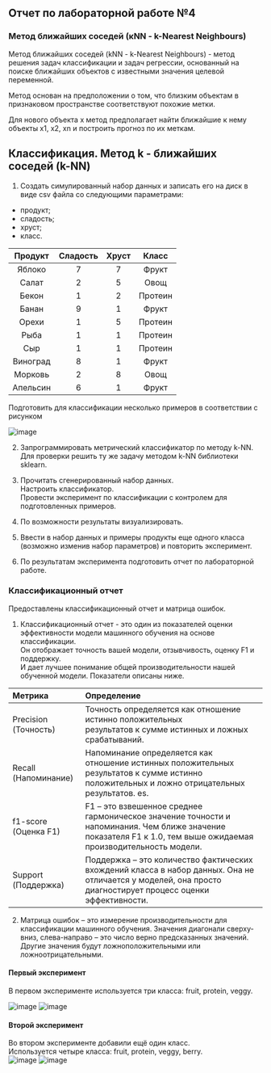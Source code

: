 ## Отчет по лабораторной работе №4

### Метод ближайших соседей (кNN - k-Nearest Neighbours)
Метод ближайших соседей (kNN - k-Nearest Neighbours) - метод решения задач классификации и задач регрессии, 
основанный на поиске ближайших объектов с известными значения целевой переменной.

Метод основан на предположении о том, что близким объектам в признаковом пространстве соответствуют похожие метки.

Для нового объекта x метод предполагает найти ближайшие к нему объекты x1, x2, xn и построить прогноз по их меткам.

## Классификация. Метод k - ближайших соседей (k-NN)
1. Создать симулированный набор данных и записать его на диск в виде csv файла со следующими параметрами:
- продукт;
- сладость;
- хруст;
- класс. 

| Продукт  | Сладость | Хруст |  Класс  |
|:--------:|:--------:|:-----:|:-------:|
|  Яблоко  |    7     |   7   |  Фрукт  |
|  Салат   |    2     |   5   |  Овощ   |
|  Бекон   |    1     |   2   | Протеин |
|  Банан   |    9     |   1   |  Фрукт  |
|  Орехи   |    1     |   5   | Протеин |
|   Рыба   |    1     |   1   | Протеин |
|   Сыр    |    1     |   1   | Протеин |
| Виноград |    8     |   1   |  Фрукт  |
| Морковь  |    2     |   8   |  Овощ   |
| Апельсин |    6     |   1   |  Фрукт  |

Подготовить для классификации несколько примеров в соответствии с рисунком

![image](https://user-images.githubusercontent.com/71949457/207374435-95dff5b7-2b40-4074-b19d-f265a215011a.png)


2. Запрограммировать метрический классификатор по методу k-NN.</br>
Для проверки решить ту же задачу методом k-NN библиотеки sklearn.

3. Прочитать сгенерированный набор данных.</br>
Настроить классификатор.</br>
Провести эксперимент по классификации с контролем для подготовленных примеров. 

4. По возможности результаты визуализировать.

5. Ввести в набор данных и примеры продукты еще одного класса (возможно изменив набор параметров) 
и повторить эксперимент.

6. По результатам эксперимента подготовить отчет по лабораторной работе. 




### Классификационный отчет

Предоставлены классификационный отчет и матрица ошибок.
1. Классификационный отчет - это один из показателей оценки эффективности модели машинного обучения на основе классификации.</br>
Он отображает точность вашей модели, отзывчивость, оценку F1 и поддержку.</br> И дает лучшее понимание общей производительности нашей обученной модели.
Показатели описаны ниже.

| Метрика              | Определение                                                                                                                                                      |
|:---------------------|:-----------------------------------------------------------------------------------------------------------------------------------------------------------------|
| Precision (Точность) | Точность определяется как отношение истинно положительных <br/>результатов к сумме истинных и ложных срабатываний.                                               | 
| Recall (Напоминание) | Напоминание определяется как отношение истинных положительных <br/>результатов к сумме истинно положительных и ложно отрицательных результатов. es.              | 
| f1-score (Оценка F1) | F1 – это взвешенное среднее гармоническое значение точности и напоминания. Чем ближе значение показателя F1 к 1.0, тем выше ожидаемая производительность модели. |
| Support (Поддержка)  | Поддержка – это количество фактических вхождений класса в набор данных. Она не отличается у моделей, она просто диагностирует процесс оценки эффективности.      | 

2. Матрица ошибок – это измерение производительности для классификации машинного обучения.
Значения диагонали сверху-вниз, слева-направо – это число верно предсказанных значений.
Другие значения будут ложноположительными или ложноотрицательными.

#### Первый эксперимент
В первом эксперименте используется три класса: fruit, protein, veggy.

![image](https://user-images.githubusercontent.com/71949457/207373826-45911d89-d34e-43ef-b5fc-cfe410b6762b.png)
![image](https://user-images.githubusercontent.com/71949457/207373878-8827ac4f-a396-42d5-815f-37b885dd53a5.png)

#### Второй эксперимент
Во втором эксперименте добавили ещё один класс.</br>
Используется четыре класса: fruit, protein, veggy, berry.</br>
![image](https://user-images.githubusercontent.com/71949457/207373907-ca03cc84-faa9-4c73-b49e-90b17cb47648.png)
![image](https://user-images.githubusercontent.com/71949457/207373941-644fab1b-d9cb-42bf-9167-d41149465fd7.png)

